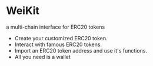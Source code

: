 # WeiKit
a multi-chain interface for ERC20 tokens

 - Create your customized ERC20 token.
 -  Interact with famous  ERC20 tokens.
 - Import an ERC20 token address and use it's functions.
 - All you need is a wallet

